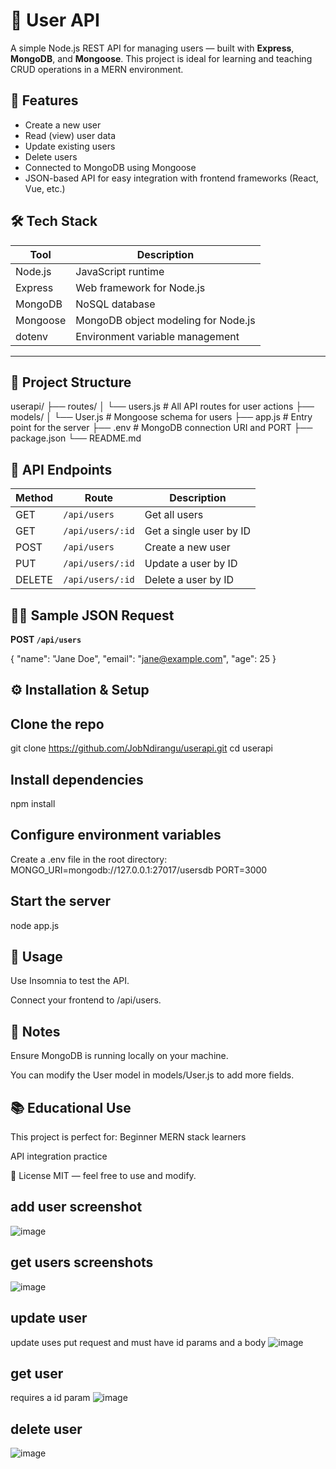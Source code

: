 # 👥 User API

A simple Node.js REST API for managing users — built with **Express**, **MongoDB**, and **Mongoose**. This project is ideal for learning and teaching CRUD operations in a MERN environment.


## 🚀 Features

- Create a new user
- Read (view) user data
- Update existing users
- Delete users
- Connected to MongoDB using Mongoose
- JSON-based API for easy integration with frontend frameworks (React, Vue, etc.)



## 🛠️ Tech Stack

| Tool         | Description                        |
|--------------|------------------------------------|
| Node.js      | JavaScript runtime                 |
| Express      | Web framework for Node.js          |
| MongoDB      | NoSQL database                     |
| Mongoose     | MongoDB object modeling for Node.js |
| dotenv       | Environment variable management    |

---

## 📁 Project Structure

userapi/
├── routes/
│ └── users.js # All API routes for user actions
├── models/
│ └── User.js # Mongoose schema for users
├── app.js # Entry point for the server
├── .env # MongoDB connection URI and PORT
├── package.json
└── README.md


## 🧪 API Endpoints

| Method | Route             | Description            |
|--------|------------------|------------------------|
| GET    | `/api/users`      | Get all users          |
| GET    | `/api/users/:id`  | Get a single user by ID|
| POST   | `/api/users`      | Create a new user      |
| PUT    | `/api/users/:id`  | Update a user by ID    |
| DELETE | `/api/users/:id`  | Delete a user by ID    |


## 🧑‍💻 Sample JSON Request

**POST `/api/users`**

{
  "name": "Jane Doe",
  "email": "jane@example.com",
  "age": 25
}

## ⚙️ Installation & Setup
## Clone the repo
  git clone https://github.com/JobNdirangu/userapi.git
  cd userapi
## Install dependencies
  npm install
  
## Configure environment variables
Create a .env file in the root directory:
  MONGO_URI=mongodb://127.0.0.1:27017/usersdb
  PORT=3000

## Start the server
  node app.js

## 🧭 Usage
  Use Insomnia to test the API.

Connect your frontend to /api/users.

## 📌 Notes
Ensure MongoDB is running locally on your machine.

You can modify the User model in models/User.js to add more fields.

## 📚 Educational Use
This project is perfect for:
Beginner MERN stack learners

API integration practice

📄 License
MIT — feel free to use and modify.
## add user screenshot
![image](https://github.com/user-attachments/assets/7f6f58fc-7491-40d9-9890-26e81df0c83d)

## get users screenshots
![image](https://github.com/user-attachments/assets/ab55316b-609f-4133-bd59-53b53f966c7a)

## update user
update uses put request and must have id params and a body
![image](https://github.com/user-attachments/assets/3d1beed3-7497-43ed-8dd1-5fa2942a7989)

## get user
requires a id param
![image](https://github.com/user-attachments/assets/c292a312-9619-4af1-869f-c327f27f518e)

## delete user
![image](https://github.com/user-attachments/assets/bc6cf21d-a278-413a-84a2-d3ce1bbfb5f6)


